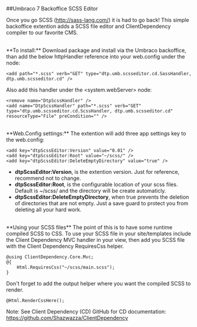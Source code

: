 ##Umbraco 7 Backoffice SCSS Editor

Once you go SCSS (http://sass-lang.com/) it is had to go back! This simple backoffice extention adds a SCSS file editor and ClientDependency compiler to our favorite CMS.

<br />
**To install:**
Download package and install via the Umbraco backoffice, than add the below httpHandler reference into your web.config under the <httpHandlers> node:

```
<add path="*.scss" verb="GET" type="dtp.umb.scsseditor.cd.SassHandler, dtp.umb.scsseditor.cd" />
```

Also add this handler under the <system.webServer><handlers> node:

```
<remove name="DtpScssHandler" />
<add name="DtpScssHandler" path="*.scss" verb="GET" type="dtp.umb.scsseditor.cd.ScssHandler, dtp.umb.scsseditor.cd" resourceType="File" preCondition="" />
```
<br />
**Web.Config settings:**
The extention will add three app settings key to the web.config:

```
<add key="dtpScssEditor:Version" value="0.01" />  
<add key="dtpScssEditor:Root" value="~/scss/" />  
<add key="dtpScssEditor:DeleteEmptyDirectory" value="true" />
```

* **dtpScssEditor:Version**, is the extention version. Just for reference, recommend not to change.
* **dtpScssEditor:Root**, is the configurable location of your scss files. Default is ~/scss/ and the directory will be create automaticly.
* **dtpScssEditor:DeleteEmptyDirectory**, when true prevents the deletion of directories that are not empty. Just a save guard to protect you from deleting all your hard work.

<br />
**Using your SCSS files**  
The point of this is to have some runtime compiled SCSS to CSS. To use your SCSS file in your site/templates include the Client Dependency MVC handler in your view, then add you SCSS file with the Client Dependency RequiresCss helper.

```
@using ClientDependency.Core.Mvc;
@{
    Html.RequiresCss("~/scss/main.scss");  
}
```

Don't forget to add the output helper where you want the compiled SCSS to render.

```
@Html.RenderCssHere();  
```

Note: See Client Dependency (CD) GitHub for CD documentation: https://github.com/Shazwazza/ClientDependency
